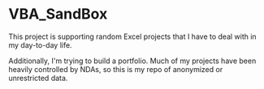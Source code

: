 # VBA_SandBox
This project is supporting random Excel projects that I have to deal with in my day-to-day life.

Additionally, I'm trying to build a portfolio. Much of my projects have been heavily controlled by NDAs, so this is my repo of anonymized or unrestricted data. 
